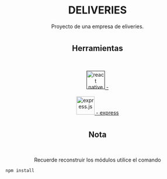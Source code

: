 <h1 align="center">DELIVERIES</h1>
<p align="center">
  Proyecto de una empresa de eliveries.
</p>
<h1></h1>
<h2 align="center">Herramientas</h2>
<br>
<p align="center">
  <a href="" target="_blank" rel="" >
  <img src="https://reactnative.dev/img/header_logo.svg" alt="react native" width="50" height="50"/>
   - </a>
  <br><br>
  <a href="https://www.npmjs.com/package/express" target="_blank" rel="express">
  <img src="https://i.imgur.com/V1RWR7l.png" alt="express.js" width="50" height="50"/>
   - express</a>
</p>
<h1></h1>
<h2 align="center">Nota</h2>
  <br>
  <p align="center">
    Recuerde reconstruir los módulos utilice el comando
  </p>

    npm install

<h1></h1>
